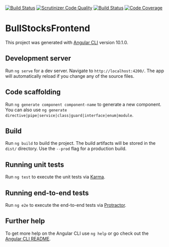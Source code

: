 [![Build Status](https://app.travis-ci.com/Fridasaralinnea/bull-stocks-frontent.svg?branch=main)](https://app.travis-ci.com/Fridasaralinnea/bull-stocks-frontent)
[![Scrutinizer Code Quality](https://scrutinizer-ci.com/g/Fridasaralinnea/bull-stocks-frontent/badges/quality-score.png?b=main)](https://scrutinizer-ci.com/g/Fridasaralinnea/bull-stocks-frontent/?branch=main)
[![Build Status](https://scrutinizer-ci.com/g/Fridasaralinnea/bull-stocks-frontent/badges/build.png?b=main)](https://scrutinizer-ci.com/g/Fridasaralinnea/bull-stocks-frontent/build-status/main)
[![Code Coverage](https://scrutinizer-ci.com/g/Fridasaralinnea/bull-stocks-frontent/badges/coverage.png?b=main)](https://scrutinizer-ci.com/g/Fridasaralinnea/bull-stocks-frontent/?branch=main)


# BullStocksFrontend

This project was generated with [Angular CLI](https://github.com/angular/angular-cli) version 10.1.0.

## Development server

Run `ng serve` for a dev server. Navigate to `http://localhost:4200/`. The app will automatically reload if you change any of the source files.

## Code scaffolding

Run `ng generate component component-name` to generate a new component. You can also use `ng generate directive|pipe|service|class|guard|interface|enum|module`.

## Build

Run `ng build` to build the project. The build artifacts will be stored in the `dist/` directory. Use the `--prod` flag for a production build.

## Running unit tests

Run `ng test` to execute the unit tests via [Karma](https://karma-runner.github.io).

## Running end-to-end tests

Run `ng e2e` to execute the end-to-end tests via [Protractor](http://www.protractortest.org/).

## Further help

To get more help on the Angular CLI use `ng help` or go check out the [Angular CLI README](https://github.com/angular/angular-cli/blob/master/README.md).
